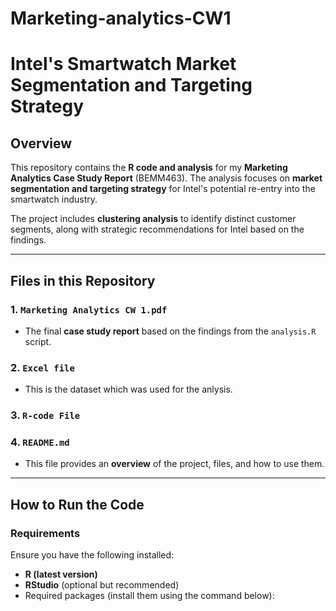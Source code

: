 # Marketing-analytics-CW1
# Intel's Smartwatch Market Segmentation and Targeting Strategy

## **Overview**  
This repository contains the **R code and analysis** for my **Marketing Analytics Case Study Report** (BEMM463). The analysis focuses on **market segmentation and targeting strategy** for Intel's potential re-entry into the smartwatch industry.  

The project includes **clustering analysis** to identify distinct customer segments, along with strategic recommendations for Intel based on the findings.  

---

## **Files in this Repository**  

### **1. `Marketing Analytics CW 1.pdf`**  
- The final **case study report** based on the findings from the `analysis.R` script.  
### **2. `Excel file`**
- This is the dataset which was used for the anlysis.
### **3. `R-code File`**
### **4. `README.md`**  
- This file provides an **overview** of the project, files, and how to use them.  

---

## **How to Run the Code**  
### **Requirements**  
Ensure you have the following installed:  
- **R (latest version)**  
- **RStudio** (optional but recommended)  
- Required packages (install them using the command below):  



